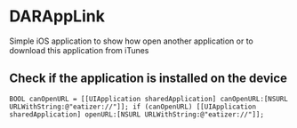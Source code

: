 # DARAppLink
Simple iOS application to show how open another application or to download this application from iTunes

## Check if the application is installed on the device
`BOOL canOpenURL = [[UIApplication sharedApplication]
                       canOpenURL:[NSURL URLWithString:@"eatizer://"]];
    if (canOpenURL) [[UIApplication sharedApplication]
                       openURL:[NSURL URLWithString:@"eatizer://"]];`
